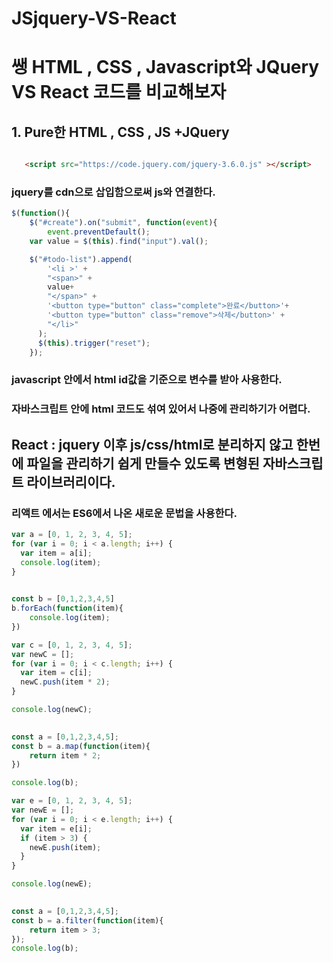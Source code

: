 # JSjquery-VS-React

# 쌩 HTML , CSS , Javascript와 JQuery VS React 코드를 비교해보자

## 1. Pure한 HTML , CSS , JS +JQuery

```html

   <script src="https://code.jquery.com/jquery-3.6.0.js" ></script>

```
### jquery를 cdn으로 삽입함으로써 js와 연결한다.

```javascript
$(function(){
    $("#create").on("submit", function(event){
        event.preventDefault();
    var value = $(this).find("input").val();
```
```javascript
    $("#todo-list").append(    
        '<li >' +
        "<span>" + 
        value+ 
        "</span>" +
        '<button type="button" class="complete">완료</button>'+
        '<button type="button" class="remove">삭제</button>' +
        "</li>"
      );
      $(this).trigger("reset");
    });
```
     
 
### javascript 안에서 html id값을 기준으로 변수를 받아 사용한다.
### 자바스크립트 안에 html 코드도 섞여 있어서 나중에 관리하기가 어렵다.

## React : jquery 이후 js/css/html로 분리하지 않고 한번에 파일을 관리하기 쉽게 만들수 있도록 변형된 자바스크립트 라이브러리이다.

### 리액트 에서는 ES6에서 나온 새로운 문법을 사용한다.
```javascript
var a = [0, 1, 2, 3, 4, 5];
for (var i = 0; i < a.length; i++) {
  var item = a[i];
  console.log(item);
}
 

const b = [0,1,2,3,4,5]
b.forEach(function(item){
    console.log(item);
})
```

```javascript
var c = [0, 1, 2, 3, 4, 5];
var newC = [];
for (var i = 0; i < c.length; i++) {
  var item = c[i];
  newC.push(item * 2);
}

console.log(newC);
 

const a = [0,1,2,3,4,5];
const b = a.map(function(item){
    return item * 2;
})

console.log(b);
```


```javascript
var e = [0, 1, 2, 3, 4, 5];
var newE = [];
for (var i = 0; i < e.length; i++) {
  var item = e[i];
  if (item > 3) {
    newE.push(item);
  }
}

console.log(newE);
 

const a = [0,1,2,3,4,5];
const b = a.filter(function(item){
    return item > 3;
});
console.log(b);
```


```javascript
```


